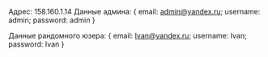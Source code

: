 Адрес: 158.160.1.14
Данные админа: {
    email: admin@yandex.ru;
    username: admin;
    password: admin
}

Данные рандомного юзера: {
    email: Ivan@yandex.ru;
    username: Ivan;
    password: Ivan
}